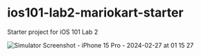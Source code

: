 # ios101-lab2-mariokart-starter
Starter project for iOS 101 Lab 2

![Simulator Screenshot - iPhone 15 Pro - 2024-02-27 at 01 15 27](https://github.com/sachin-panayil/ios101-lab2-mariokart-starter/assets/79382140/4689371d-55fc-4d1d-aff6-9edbf1d3511b)
